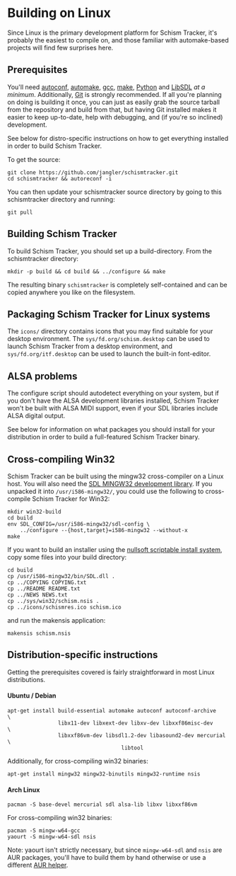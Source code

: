 # Building on Linux

Since Linux is the primary development platform for Schism Tracker, it's
probably the easiest to compile on, and those familiar with automake-based
projects will find few surprises here.

## Prerequisites

You'll need [autoconf](http://www.gnu.org/software/autoconf/),
[automake](http://www.gnu.org/software/automake/), [gcc](http://gcc.gnu.org/),
[make](http://www.gnu.org/software/make/), [Python](https://www.python.org/)
and [LibSDL](http://www.libsdl.org/) *at a minimum*. Additionally,
[Git](https://git-scm.com/) is strongly recommended. If all you're planning on
doing is building it once, you can just as easily grab the source tarball from
the repository and build from that, but having Git installed makes it easier to
keep up-to-date, help with debugging, and (if you're so inclined) development.

See below for distro-specific instructions on how to get everything installed
in order to build Schism Tracker.

To get the source:

    git clone https://github.com/jangler/schismtracker.git
    cd schismtracker && autoreconf -i

You can then update your schismtracker source directory by going to this
schismtracker directory and running:

    git pull

## Building Schism Tracker

To build Schism Tracker, you should set up a build-directory. From the
schismtracker directory:

    mkdir -p build && cd build && ../configure && make

The resulting binary `schismtracker` is completely self-contained and can be
copied anywhere you like on the filesystem.

## Packaging Schism Tracker for Linux systems

The `icons/` directory contains icons that you may find suitable for your
desktop environment. The `sys/fd.org/schism.desktop` can be used to launch
Schism Tracker from a desktop environment, and `sys/fd.org/itf.desktop` can be
used to launch the built-in font-editor.

## ALSA problems

The configure script should autodetect everything on your system, but if you
don't have the ALSA development libraries installed, Schism Tracker won't be
built with ALSA MIDI support, even if your SDL libraries include ALSA digital
output.

See below for information on what packages you should install for your
distribution in order to build a full-featured Schism Tracker binary.

## Cross-compiling Win32

Schism Tracker can be built using the mingw32 cross-compiler on a Linux host.
You will also need the [SDL MINGW32 development
library](http://libsdl.org/download-1.2.php). If you unpacked it into
`/usr/i586-mingw32/`, you could use the following to cross-compile Schism
Tracker for Win32:

    mkdir win32-build
    cd build
    env SDL_CONFIG=/usr/i586-mingw32/sdl-config \
        ../configure --{host,target}=i586-mingw32 --without-x
    make

If you want to build an installer using the [nullsoft scriptable install
system](http://nsis.sourceforge.net/), copy some files into your build
directory:

    cd build
    cp /usr/i586-mingw32/bin/SDL.dll .
    cp ../COPYING COPYING.txt
    cp ../README README.txt
    cp ../NEWS NEWS.txt
    cp ../sys/win32/schism.nsis .
    cp ../icons/schismres.ico schism.ico

and run the makensis application:

    makensis schism.nsis

## Distribution-specific instructions

Getting the prerequisites covered is fairly straightforward in most Linux
distributions.

#### Ubuntu / Debian

    apt-get install build-essential automake autoconf autoconf-archive    \
                    libx11-dev libxext-dev libxv-dev libxxf86misc-dev     \
                    libxxf86vm-dev libsdl1.2-dev libasound2-dev mercurial \
										libtool

Additionally, for cross-compiling win32 binaries:

    apt-get install mingw32 mingw32-binutils mingw32-runtime nsis

#### Arch Linux

    pacman -S base-devel mercurial sdl alsa-lib libxv libxxf86vm

For cross-compiling win32 binaries:

    pacman -S mingw-w64-gcc
    yaourt -S mingw-w64-sdl nsis

Note: yaourt isn't strictly necessary, but since `mingw-w64-sdl` and `nsis` are
AUR packages, you'll have to build them by hand otherwise or use a different
[AUR helper](https://wiki.archlinux.org/index.php/AUR_helpers).
